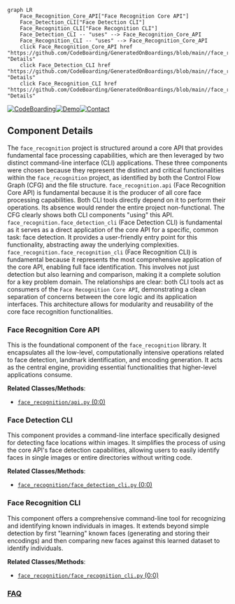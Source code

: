 ```mermaid
graph LR
    Face_Recognition_Core_API["Face Recognition Core API"]
    Face_Detection_CLI["Face Detection CLI"]
    Face_Recognition_CLI["Face Recognition CLI"]
    Face_Detection_CLI -- "uses" --> Face_Recognition_Core_API
    Face_Recognition_CLI -- "uses" --> Face_Recognition_Core_API
    click Face_Recognition_Core_API href "https://github.com/CodeBoarding/GeneratedOnBoardings/blob/main//face_recognition/Face_Recognition_Core_API.md" "Details"
    click Face_Detection_CLI href "https://github.com/CodeBoarding/GeneratedOnBoardings/blob/main//face_recognition/Face_Detection_CLI.md" "Details"
    click Face_Recognition_CLI href "https://github.com/CodeBoarding/GeneratedOnBoardings/blob/main//face_recognition/Face_Recognition_CLI.md" "Details"
```
[![CodeBoarding](https://img.shields.io/badge/Generated%20by-CodeBoarding-9cf?style=flat-square)](https://github.com/CodeBoarding/CodeBoarding)[![Demo](https://img.shields.io/badge/Try%20our-Demo-blue?style=flat-square)](https://www.codeboarding.org/demo)[![Contact](https://img.shields.io/badge/Contact%20us%20-%20contact@codeboarding.org-lightgrey?style=flat-square)](mailto:contact@codeboarding.org)

## Component Details

The `face_recognition` project is structured around a core API that provides fundamental face processing capabilities, which are then leveraged by two distinct command-line interface (CLI) applications. These three components were chosen because they represent the distinct and critical functionalities within the `face_recognition` project, as identified by both the Control Flow Graph (CFG) and the file structure. `face_recognition.api` (Face Recognition Core API) is fundamental because it is the producer of all core face processing capabilities. Both CLI tools directly depend on it to perform their operations. Its absence would render the entire project non-functional. The CFG clearly shows both CLI components "using" this API. `face_recognition.face_detection_cli` (Face Detection CLI) is fundamental as it serves as a direct application of the core API for a specific, common task: face detection. It provides a user-friendly entry point for this functionality, abstracting away the underlying complexities. `face_recognition.face_recognition_cli` (Face Recognition CLI) is fundamental because it represents the most comprehensive application of the core API, enabling full face identification. This involves not just detection but also learning and comparison, making it a complete solution for a key problem domain. The relationships are clear: both CLI tools act as consumers of the `Face Recognition Core API`, demonstrating a clean separation of concerns between the core logic and its application interfaces. This architecture allows for modularity and reusability of the core face recognition functionalities.

### Face Recognition Core API
This is the foundational component of the `face_recognition` library. It encapsulates all the low-level, computationally intensive operations related to face detection, landmark identification, and encoding generation. It acts as the central engine, providing essential functionalities that higher-level applications consume.


**Related Classes/Methods**:

- <a href="https://github.com/ageitgey/face_recognition/blob/master/face_recognition/api.py#L0-L0" target="_blank" rel="noopener noreferrer">`face_recognition/api.py` (0:0)</a>


### Face Detection CLI
This component provides a command-line interface specifically designed for detecting face locations within images. It simplifies the process of using the core API's face detection capabilities, allowing users to easily identify faces in single images or entire directories without writing code.


**Related Classes/Methods**:

- <a href="https://github.com/ageitgey/face_recognition/blob/master/face_recognition/face_detection_cli.py#L0-L0" target="_blank" rel="noopener noreferrer">`face_recognition/face_detection_cli.py` (0:0)</a>


### Face Recognition CLI
This component offers a comprehensive command-line tool for recognizing and identifying known individuals in images. It extends beyond simple detection by first "learning" known faces (generating and storing their encodings) and then comparing new faces against this learned dataset to identify individuals.


**Related Classes/Methods**:

- <a href="https://github.com/ageitgey/face_recognition/blob/master/face_recognition/face_recognition_cli.py#L0-L0" target="_blank" rel="noopener noreferrer">`face_recognition/face_recognition_cli.py` (0:0)</a>




### [FAQ](https://github.com/CodeBoarding/GeneratedOnBoardings/tree/main?tab=readme-ov-file#faq)
